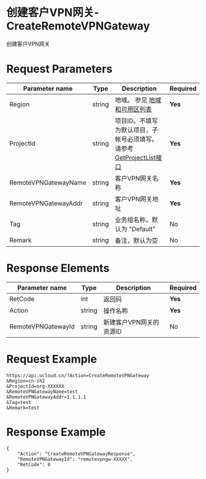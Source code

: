 # 创建客户VPN网关-CreateRemoteVPNGateway

创建客户VPN网关

# Request Parameters
|Parameter name|Type|Description|Required|
|---|---|---|---|
|Region|string|地域。 参见 [地域和可用区列表](api/summary/regionlist)|**Yes**|
|ProjectId|string|项目ID。不填写为默认项目，子帐号必须填写。 请参考[GetProjectList接口](api/summary/get_project_list)|**Yes**|
|RemoteVPNGatewayName|string|客户VPN网关名称|**Yes**|
|RemoteVPNGatewayAddr|string|客户VPN网关地址|**Yes**|
|Tag|string|业务组名称，默认为 "Default"|No|
|Remark|string|备注，默认为空|No|

# Response Elements
|Parameter name|Type|Description|Required|
|---|---|---|---|
|RetCode|int|返回码|**Yes**|
|Action|string|操作名称|**Yes**|
|RemoteVPNGatewayId|string|新建客户VPN网关的资源ID|No|

# Request Example
```
https://api.ucloud.cn/?Action=CreateRemoteVPNGateway
&Region=cn-sh2
&ProjectId=org-XXXXXX
&RemoteVPNGatewayName=test
&RemoteVPNGatewayAddr=1.1.1.1
&Tag=test
&Remark=test
```

# Response Example
```
{
    "Action": "CreateRemoteVPNGatewayResponse", 
    "RemoteVPNGatewayId": "remotevpngw-XXXXX", 
    "RetCode": 0
}
```

